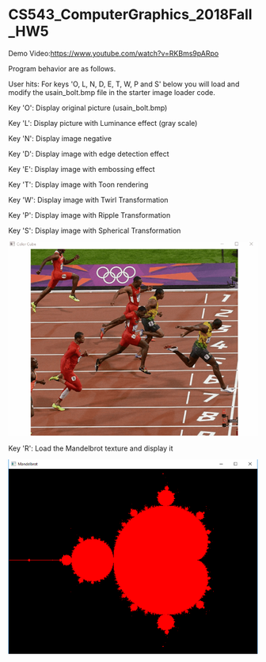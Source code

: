 # CS543_ComputerGraphics_2018Fall_HW5
Demo Video:https://www.youtube.com/watch?v=RKBms9pARpo


Program behavior are as follows. 

User hits:
For keys 'O, L, N, D, E, T, W, P and S' below you will load and modify the usain_bolt.bmp file in the starter image loader code.

Key 'O': Display original picture (usain_bolt.bmp)

Key 'L': Display picture with Luminance effect (gray scale)

Key 'N': Display image negative

Key 'D': Display image with edge detection effect

Key 'E': Display image with embossing effect

Key 'T': Display image with Toon rendering

Key 'W': Display image with Twirl Transformation

Key 'P': Display image with Ripple Transformation

Key 'S': Display image with Spherical Transformation

![GitHub Logo](HW5.gif)

Key 'R': Load the Mandelbrot texture and display it

![GitHub Logo](Capture.PNG)
